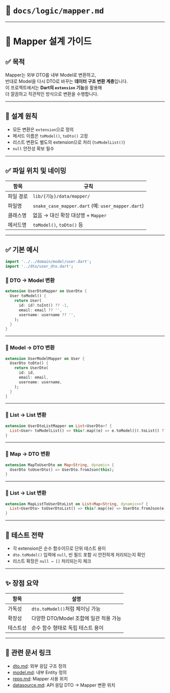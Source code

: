 # 🔄 `docs/logic/mapper.md`

---

# 🧭 Mapper 설계 가이드

## ✅ 목적

Mapper는 외부 DTO를 내부 Model로 변환하고,  
반대로 Model을 다시 DTO로 바꾸는 **데이터 구조 변환 계층**입니다.  
이 프로젝트에서는 **Dart의 `extension` 기능**을 활용해  
더 깔끔하고 직관적인 방식으로 변환을 수행합니다.

---

## 🧱 설계 원칙

- 모든 변환은 `extension`으로 정의
- 메서드 이름은 `toModel()`, `toDto()` 고정
- 리스트 변환도 별도의 extension으로 처리 (`toModelList()`)
- `null` 안전성 확보 필수

---

## ✅ 파일 위치 및 네이밍

| 항목 | 규칙 |
|------|------|
| 파일 경로 | `lib/{기능}/data/mapper/` |
| 파일명 | `snake_case_mapper.dart` (예: `user_mapper.dart`) |
| 클래스명 | 없음 → 대신 확장 대상명 + `Mapper` |
| 메서드명 | `toModel()`, `toDto()` 등 |

---

## ✅ 기본 예시

```dart
import '../../domain/model/user.dart';
import '../dto/user_dto.dart';
```

### 📌 DTO → Model 변환

```dart
extension UserDtoMapper on UserDto {
  User toModel() {
    return User(
      id: id?.toInt() ?? -1,
      email: email ?? '',
      username: username ?? '',
    );
  }
}
```

---

### 📌 Model → DTO 변환

```dart
extension UserModelMapper on User {
  UserDto toDto() {
    return UserDto(
      id: id,
      email: email,
      username: username,
    );
  }
}
```

---

### 📌 List<DTO> → List<Model> 변환

```dart
extension UserDtoListMapper on List<UserDto>? {
  List<User> toModelList() => this?.map((e) => e.toModel()).toList() ?? [];
}
```

---

### 📌 Map → DTO 변환

```dart
extension MapToUserDto on Map<String, dynamic> {
  UserDto toUserDto() => UserDto.fromJson(this);
}
```

---

### 📌 List<Map> → List<DTO> 변환

```dart
extension MapListToUserDtoList on List<Map<String, dynamic>>? {
  List<UserDto> toUserDtoList() => this?.map((e) => UserDto.fromJson(e)).toList() ?? [];
}
```

---

## 🧪 테스트 전략

- 각 extension은 순수 함수이므로 단위 테스트 용이
- `dto.toModel()` 입력에 `null`, 빈 필드 포함 시 안전하게 처리되는지 확인
- 리스트 확장은 `null → []` 처리되는지 체크

---

## ✨ 장점 요약

| 항목 | 설명 |
|------|------|
| 가독성 | `dto.toModel()`처럼 체이닝 가능 |
| 확장성 | 다양한 DTO/Model 조합에 일관 적용 가능 |
| 테스트성 | 순수 함수 형태로 독립 테스트 용이 |

---

## 🔁 관련 문서 링크

- [dto.md](dto.md): 외부 응답 구조 정의
- [model.md](model.md): 내부 Entity 정의
- [repo.md](repository.md): Mapper 사용 위치
- [datasource.md](datasource.md): API 응답 DTO → Mapper 변환 위치